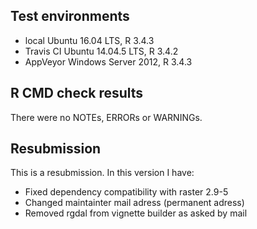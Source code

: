 ## Test environments
* local Ubuntu 16.04 LTS, R 3.4.3
* Travis CI Ubuntu 14.04.5 LTS, R 3.4.2
* AppVeyor Windows Server 2012, R 3.4.3

## R CMD check results
There were no NOTEs, ERRORs or WARNINGs.

## Resubmission
This is a resubmission. In this version I have:

* Fixed dependency compatibility with raster 2.9-5
* Changed maintainter mail adress (permanent adress)
* Removed rgdal from vignette builder as asked by mail
